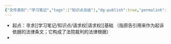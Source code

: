 ```yaml
---
{"文件类别":"学习笔记","tags":["知识点总结"],"dg-publish":true,"permalink":"/学习笔记/知识点/民法案例分析一般步骤/","dgPassFrontmatter":true,"noteIcon":""}
---
```


- 起点：寻求[[学习笔记/知识点/请求权\|请求权]]基础 （指原告引用来作为起诉依据的法律条文；它构成了法院裁判的法律根据）
- 
